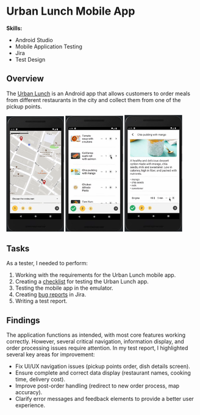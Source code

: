 # Urban Lunch Mobile App
**Skills:**
- Android Studio
- Mobile Application Testing
- Jira
- Test Design

## Overview
The [Urban Lunch](https://www.youtube.com/watch?v=0n95FT2YMgU) is an Android app that allows customers to order meals from different restaurants in the city and collect them from one of the pickup points. 

<p float="left">
  <img src="/Screenshots/Urban Lunch Screenshot_1.png" alt=" Using this app, user can choose a restaurant" width=30% height=30%>
  <img src="/Screenshots/Urban Lunch Screenshot_2.png" alt=" Using this app, user can choose dishes" width=30% height=30%> 
  <img src="/Screenshots/Urban Lunch Screenshot_3.png" alt=" Using this app, user can choose number of dishes" width=30% height=30%>
</p>

## Tasks
As a tester, I needed to perform:
1. Working with the requirements for the Urban Lunch mobile app. 
2. Creating a [checklist](https://docs.google.com/spreadsheets/d/1EmdMfCnx_kMGxtatgl4rpvJB0f37WWQRjxPv9pcE2gM/edit?usp=sharing) for testing the Urban Lunch app.
3. Testing the mobile app in the emulator.
4. Creating [bug reports](https://docs.google.com/document/d/1Zjct2bb5toIwtmkEa5XXl8sAFnve2VSwc0GH0ILjy-M/edit?usp=sharing) in Jira. 
5. Writing a test report. 

## Findings
The application functions as intended, with most core features working correctly. However, several critical navigation, information display, and order processing issues require attention.
In my test report, I highlighted several key areas for improvement:
- Fix UI/UX navigation issues (pickup points order, dish details screen).
- Ensure complete and correct data display (restaurant names, cooking time, delivery cost).
- Improve post-order handling (redirect to new order process, map accuracy).
- Clarify error messages and feedback elements to provide a better user experience.
